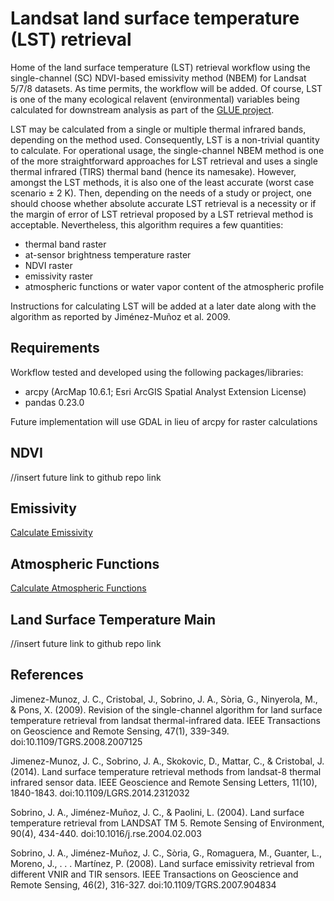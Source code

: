 # Landsat land surface temperature (LST) retrieval
Home of the land surface temperature (LST) retrieval workflow using the single-channel (SC) NDVI-based emissivity method (NBEM) for Landsat 5/7/8 datasets. As time permits, the workflow will be added. Of course, LST is one of the many ecological relavent (environmental) variables being calculated for downstream analysis as part of the [GLUE project](http://www.globalurbanevolution.com/).

LST may be calculated from a single or multiple thermal infrared bands, depending on the method used. Consequently, LST is a non-trivial quantity to calculate. For operational usage, the single-channel NBEM method is one of the more straightforward approaches for LST retrieval and uses a single thermal infrared (TIRS) thermal band (hence its namesake). However, amongst the LST methods, it is also one of the least accurate (worst case scenario ± 2 K). Then, depending on the needs of a study or project, one should choose whether absolute accurate LST retrieval is a necessity or if the margin of error of LST retrieval proposed by a LST retrieval method is acceptable. Nevertheless, this algorithm requires a few quantities:

- thermal band raster
- at-sensor brightness temperature raster
- NDVI raster
- emissivity raster
- atmospheric functions or water vapor content of the atmospheric profile

Instructions for calculating LST will be added at a later date along with the algorithm as reported by Jiménez-Muñoz et al. 2009. 

## Requirements
Workflow tested and developed using the following packages/libraries:
 - arcpy (ArcMap 10.6.1; Esri ArcGIS Spatial Analyst Extension License) 
 - pandas 0.23.0
 
Future implementation will use GDAL in lieu of arcpy for raster calculations


## NDVI 
//insert future link to github repo link
<insert link to github repo link>

## Emissivity 
[Calculate Emissivity](https://github.com/alexander-tong/Landsat_LST_Retrieval/tree/master/Emissivity) 

## Atmospheric Functions
[Calculate Atmospheric Functions](https://atmcorr.gsfc.nasa.gov/) 

## Land Surface Temperature Main
//insert future link to github repo link
<insert link to github repo link>

## References
Jimenez-Munoz, J. C., Cristobal, J., Sobrino, J. A., Sòria, G., Ninyerola, M., & Pons, X. (2009). Revision of the single-channel algorithm for land surface temperature retrieval from landsat thermal-infrared data. IEEE Transactions on Geoscience and Remote Sensing, 47(1), 339-349. doi:10.1109/TGRS.2008.2007125 

Jimenez-Munoz, J. C., Sobrino, J. A., Skokovic, D., Mattar, C., & Cristobal, J. (2014). Land surface temperature retrieval methods from landsat-8 thermal infrared sensor data. IEEE Geoscience and Remote Sensing Letters, 11(10), 1840-1843. doi:10.1109/LGRS.2014.2312032

Sobrino, J. A., Jiménez-Muñoz, J. C., & Paolini, L. (2004). Land surface temperature retrieval from LANDSAT TM 5. Remote Sensing of Environment, 90(4), 434-440. doi:10.1016/j.rse.2004.02.003 

Sobrino, J. A., Jiménez-Muñoz, J. C., Sòria, G., Romaguera, M., Guanter, L., Moreno, J., . . . Martínez, P. (2008). Land surface emissivity retrieval from different VNIR and TIR sensors. IEEE Transactions on Geoscience and Remote Sensing, 46(2), 316-327. doi:10.1109/TGRS.2007.904834
